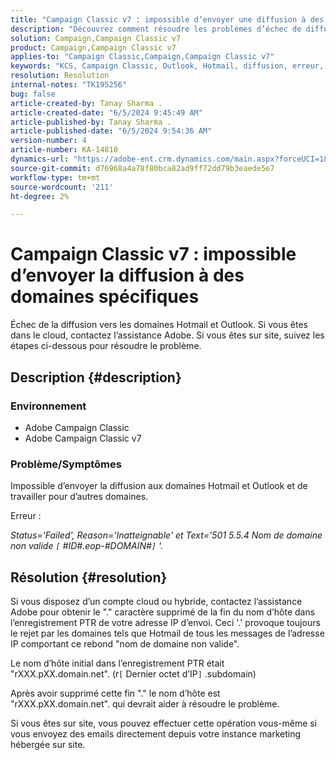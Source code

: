 ```yaml
---
title: "Campaign Classic v7 : impossible d’envoyer une diffusion à des domaines spécifiques"
description: "Découvrez comment résoudre les problèmes d’échec de diffusion sur les domaines Hotmail et Outlook."
solution: Campaign,Campaign Classic v7
product: Campaign,Campaign Classic v7
applies-to: "Campaign Classic,Campaign,Campaign Classic v7"
keywords: "KCS, Campaign Classic, Outlook, Hotmail, diffusion, erreur, échec"
resolution: Resolution
internal-notes: "TK195256"
bug: false
article-created-by: Tanay Sharma .
article-created-date: "6/5/2024 9:45:49 AM"
article-published-by: Tanay Sharma .
article-published-date: "6/5/2024 9:54:36 AM"
version-number: 4
article-number: KA-14810
dynamics-url: "https://adobe-ent.crm.dynamics.com/main.aspx?forceUCI=1&pagetype=entityrecord&etn=knowledgearticle&id=2784ba5d-2023-ef11-840b-6045bd0065b6"
source-git-commit: d76968a4a78f80bca82ad9ff72dd79b3eaede5e7
workflow-type: tm+mt
source-wordcount: '211'
ht-degree: 2%

---
```


# Campaign Classic v7 : impossible d’envoyer la diffusion à des domaines spécifiques


Échec de la diffusion vers les domaines Hotmail et Outlook. Si vous êtes dans le cloud, contactez l’assistance Adobe. Si vous êtes sur site, suivez les étapes ci-dessous pour résoudre le problème.

## Description {#description}


### Environnement

- Adobe Campaign Classic
- Adobe Campaign Classic v7


### Problème/Symptômes

Impossible d’envoyer la diffusion aux domaines Hotmail et Outlook et de travailler pour d’autres domaines.

Erreur :

*Status=&#39;Failed&#39;, Reason=&#39;Inatteignable&#39; et Text=&#39;501 5.5.4 Nom de domaine non valide `[` #ID#.eop-#DOMAIN#`]` &#39;.*





## Résolution {#resolution}


Si vous disposez d’un compte cloud ou hybride, contactez l’assistance Adobe pour obtenir le &quot;.&quot; caractère supprimé de la fin du nom d’hôte dans l’enregistrement PTR de votre adresse IP d’envoi. Ceci &#39;.&#39; provoque toujours le rejet par les domaines tels que Hotmail de tous les messages de l’adresse IP comportant ce rebond &quot;nom de domaine non valide&quot;.

Le nom d’hôte initial dans l’enregistrement PTR était &quot;rXXX.pXX.domain.net&quot;. (r`[` Dernier octet d’IP`]` .subdomain)

Après avoir supprimé cette fin &quot;.&quot; le nom d’hôte est &quot;rXXX.pXX.domain.net&quot;. qui devrait aider à résoudre le problème.

Si vous êtes sur site, vous pouvez effectuer cette opération vous-même si vous envoyez des emails directement depuis votre instance marketing hébergée sur site.
